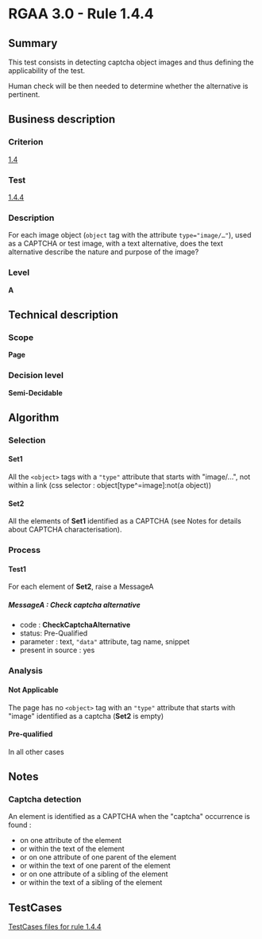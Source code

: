 # RGAA 3.0 -  Rule 1.4.4

## Summary

This test consists in detecting captcha object images and thus defining the applicability of the test.

Human check will be then needed to determine whether the alternative is pertinent.

## Business description

### Criterion

[1.4](http://disic.github.io/rgaa_referentiel_en/RGAA3.0_Criteria_English_version_v1.html#crit-1-4)

### Test

[1.4.4](http://disic.github.io/rgaa_referentiel_en/RGAA3.0_Criteria_English_version_v1.html#test-1-4-4)

### Description
For each image object (<code>object</code>
    tag with the attribute <code>type="image/…"</code>), used
    as a CAPTCHA or test image, with a text
    alternative, does the text alternative describe the nature and purpose of the image? 


### Level

**A**

## Technical description

### Scope

**Page**

### Decision level

**Semi-Decidable**

## Algorithm

### Selection

#### Set1 

All the `<object>` tags with a `"type"` attribute that starts with "image/...", not within a link  (css selector : object[type^=image]:not(a object))

#### Set2

All the elements of **Set1** identified as a CAPTCHA (see Notes for details about CAPTCHA characterisation).

### Process

#### Test1

For each element of **Set2**, raise a MessageA

##### MessageA : Check captcha alternative

-    code : **CheckCaptchaAlternative** 
-    status: Pre-Qualified
-    parameter : text, `"data"` attribute, tag name, snippet
-    present in source : yes

### Analysis

#### Not Applicable

The page has no `<object>` tag with an `"type"` attribute that starts with "image" identified as a captcha (**Set2** is empty)

#### Pre-qualified

In all other cases

## Notes

### Captcha detection

An element is identified as a CAPTCHA when the "captcha" occurrence is found :

- on one attribute of the element
- or within the text of the element
- or on one attribute of one parent of the element
- or within the text of one parent of the element
- or on one attribute of a sibling of the element
- or within the text of a sibling of the element



##  TestCases 

[TestCases files for rule 1.4.4](https://github.com/Asqatasun/Asqatasun/tree/master/rules/rules-rgaa3.0/src/test/resources/testcases/rgaa30/Rgaa30Rule010404/) 


